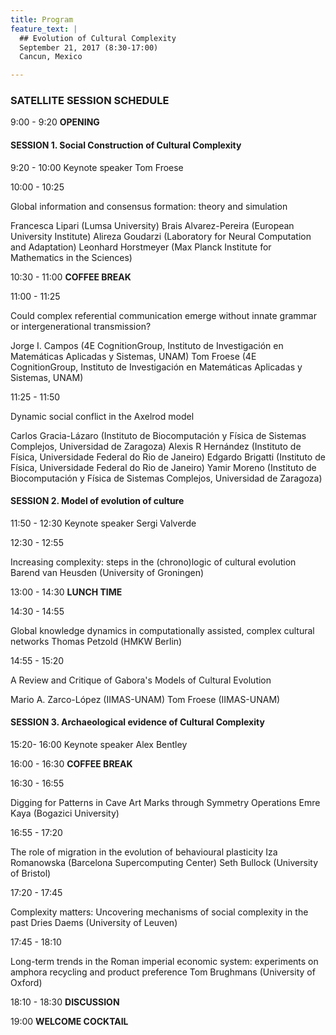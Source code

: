 ```yaml
---
title: Program
feature_text: |
  ## Evolution of Cultural Complexity
  September 21, 2017 (8:30-17:00)
  Cancun, Mexico 

---
```

### SATELLITE SESSION SCHEDULE

9:00 - 9:20  **OPENING**
#### SESSION 1. Social Construction of Cultural Complexity


9:20 - 10:00 Keynote speaker Tom Froese

10:00 - 10:25

Global information and consensus formation: theory and simulation

Francesca Lipari (Lumsa University)
Brais Alvarez-Pereira (European University Institute)
Alireza Goudarzi (Laboratory for Neural Computation and Adaptation)
Leonhard Horstmeyer (Max Planck Institute for Mathematics in the Sciences)

10:30 - 11:00 **COFFEE BREAK** 

11:00 - 11:25 

Could complex referential communication emerge without innate grammar or intergenerational transmission?

Jorge I. Campos (4E CognitionGroup, Instituto de Investigación en Matemáticas Aplicadas y Sistemas, UNAM)
Tom Froese (4E CognitionGroup, Instituto de Investigación en Matemáticas Aplicadas y Sistemas, UNAM) 

11:25 - 11:50

Dynamic social conflict in the Axelrod model

Carlos Gracia-Lázaro (Instituto de Biocomputación y Física de Sistemas Complejos, Universidad de Zaragoza)
Alexis R Hernández (Instituto de Física, Universidade Federal do Rio de Janeiro)
Edgardo Brigatti (Instituto de Física, Universidade Federal do Rio de Janeiro)
Yamir Moreno (Instituto de Biocomputación y Física de Sistemas Complejos, Universidad de Zaragoza) 

#### SESSION 2. Model of evolution of culture


11:50 - 12:30 Keynote speaker  Sergi Valverde 


12:30 - 12:55

Increasing complexity: steps in the (chrono)logic of cultural evolution
Barend van Heusden (University of Groningen)

13:00 - 14:30 **LUNCH TIME**

14:30 - 14:55   

Global knowledge dynamics in computationally assisted, complex cultural networks
Thomas Petzold  (HMKW Berlin) 

14:55 - 15:20 

A Review and Critique of Gabora's Models of Cultural Evolution

Mario A. Zarco-López (IIMAS-UNAM)
Tom Froese (IIMAS-UNAM)

#### SESSION 3. Archaeological evidence of Cultural Complexity  


15:20- 16:00 Keynote speaker  Alex Bentley

16:00 - 16:30 **COFFEE BREAK**  

16:30 - 16:55 

Digging for Patterns in Cave Art Marks through Symmetry Operations
Emre Kaya (Bogazici University) 

16:55 - 17:20  

The role of migration in the evolution of behavioural plasticity
Iza Romanowska (Barcelona Supercomputing Center) 
Seth Bullock (University of Bristol) 

17:20 - 17:45  

Complexity matters: Uncovering mechanisms of social complexity in the past
Dries Daems (University of Leuven) 

17:45 - 18:10  

Long-term trends in the Roman imperial economic system: experiments on amphora recycling and product preference
Tom Brughmans (University of Oxford) 

18:10 - 18:30 **DISCUSSION** 

19:00 **WELCOME COCKTAIL** 


<!---
Knowing the controversial nature of the topic and the lack of consensus on thoses questions, we think (and know by experience?) that the best format to successfully push forward the discussion is a one day satellite with time for discussion.  

We propose a day with 8 presentation, 4 on the morning and 4 on the evening. Half of the talk will be 45min presentation+question made by the Invited Speakers, the other half will be 30min presentation+question on the submitted abstract.

We propose to end the day be a 1:30 panel discussion.

-->

